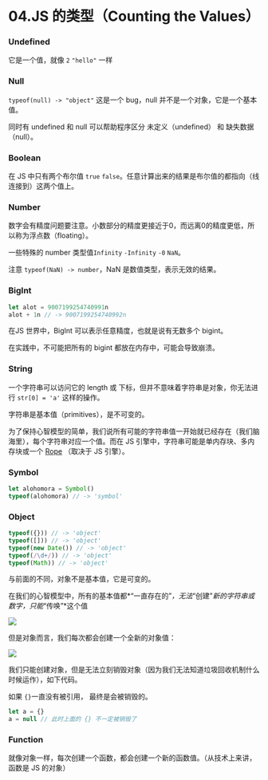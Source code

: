 # 04.JS 的类型（Counting the Values）

### Undefined

它是一个值，就像 `2` `"hello"` 一样

### Null

`typeof(null) -> "object"` 这是一个 bug，null 并不是一个对象，它是一个基本值。

同时有 undefined 和 null 可以帮助程序区分 未定义（undefined） 和 缺失数据（null）。

### Boolean

在 JS 中只有两个布尔值 `true` `false`。任意计算出来的结果是布尔值的都指向（线连接到）这两个值上。

### Number

数字会有精度问题要注意。小数部分的精度更接近于0，而远离0的精度更低，所以称为浮点数（floating）。

一些特殊的 number 类型值`Infinity` `-Infinity` `-0` `NaN`。

注意 `typeof(NaN) -> number`，NaN 是数值类型，表示无效的结果。

### BigInt

```js
let alot = 9007199254740991n
alot + 1n // -> 9007199254740992n
```

在JS 世界中，BigInt 可以表示任意精度，也就是说有无数多个 bigint。

在实践中，不可能把所有的 bigint 都放在内存中，可能会导致崩溃。

### String

一个字符串可以访问它的 length 或 下标，但并不意味着字符串是对象，你无法进行 `str[0] = 'a'` 这样的操作。

字符串是基本值（primitives），是不可变的。

为了保持心智模型的简单，我们说所有可能的字符串值一开始就已经存在（我们脑海里），每个字符串对应一个值。而在 JS 引擎中，字符串可能是单内存块、多内存块或一个 [Rope](https://en.wikipedia.org/wiki/Rope_(data_structure)?ck_subscriber_id=1192476657) （取决于 JS 引擎）。

### Symbol

```js
let alohomora = Symbol()
typeof(alohomora) // -> 'symbol'
```

### Object

```js
typeof({})) // -> 'object'
typeof([])) // -> 'object'
typeof(new Date()) // -> 'object'
typeof(/\d+/)) // -> 'object'
typeof(Math)) // -> 'object'
```

与前面的不同，对象不是基本值，它是可变的。

在我们的心智模型中，所有的基本值都*“一直存在的”*，无法*“创建”*新的字符串或数字，只能*“传唤”*这个值

![](https://file.wangsijie.top/blog/202202171041553.png)

但是对象而言，我们每次都会创建一个全新的对象值：

![](https://file.wangsijie.top/blog/202202171042728.png)

我们只能创建对象，但是无法立刻销毁对象（因为我们无法知道垃圾回收机制什么时候运作），如下代码。

如果 `{}`一直没有被引用， 最终是会被销毁的。

```js
let a = {}
a = null // 此时上面的 {} 不一定被销毁了
```



### Function

就像对象一样，每次创建一个函数，都会创建一个新的函数值。（从技术上来讲，函数是 JS 的对象）
